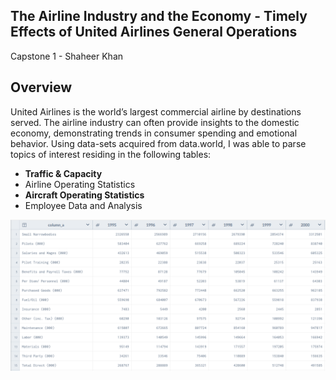 ## **The Airline Industry and the Economy - Timely Effects of United Airlines General Operations**
Capstone 1 - Shaheer Khan

## Overview
United Airlines is the world’s largest commercial airline by destinations served.  The airline industry can often provide insights to the domestic economy, demonstrating trends in consumer spending and emotional behavior.  Using data-sets acquired from data.world, I was able to parse topics of interest residing in the following tables:

- **Traffic & Capacity**
- Airline Operating Statistics
- **Aircraft Operating Statistics**
- Employee Data and Analysis


![Aircraft Operating Statistics](https://github.com/Shaheer1400/Capstone-1/blob/master/images/Aircraft_Operating_Statistics.png?raw=true)